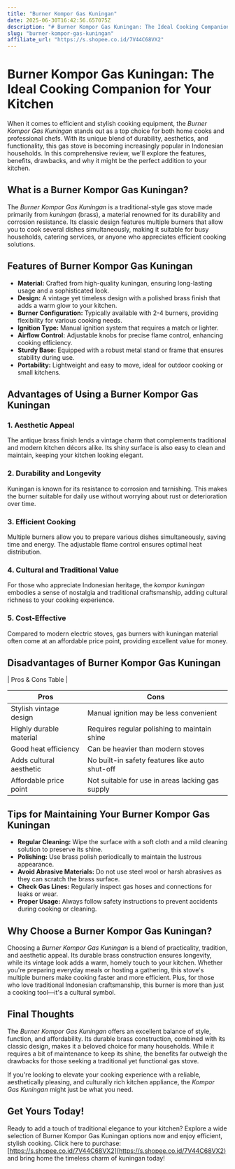 ```yaml
---
title: "Burner Kompor Gas Kuningan"
date: 2025-06-30T16:42:56.657075Z
description: "# Burner Kompor Gas Kuningan: The Ideal Cooking Companion for Your Kitchen..."
slug: "burner-kompor-gas-kuningan"
affiliate_url: "https://s.shopee.co.id/7V44C68VX2"
---
```

# Burner Kompor Gas Kuningan: The Ideal Cooking Companion for Your Kitchen

When it comes to efficient and stylish cooking equipment, the *Burner Kompor Gas Kuningan* stands out as a top choice for both home cooks and professional chefs. With its unique blend of durability, aesthetics, and functionality, this gas stove is becoming increasingly popular in Indonesian households. In this comprehensive review, we'll explore the features, benefits, drawbacks, and why it might be the perfect addition to your kitchen.

## What is a Burner Kompor Gas Kuningan?

The *Burner Kompor Gas Kuningan* is a traditional-style gas stove made primarily from *kuningan* (brass), a material renowned for its durability and corrosion resistance. Its classic design features multiple burners that allow you to cook several dishes simultaneously, making it suitable for busy households, catering services, or anyone who appreciates efficient cooking solutions.

## Features of Burner Kompor Gas Kuningan

- **Material:** Crafted from high-quality kuningan, ensuring long-lasting usage and a sophisticated look.
- **Design:** A vintage yet timeless design with a polished brass finish that adds a warm glow to your kitchen.
- **Burner Configuration:** Typically available with 2-4 burners, providing flexibility for various cooking needs.
- **Ignition Type:** Manual ignition system that requires a match or lighter.
- **Airflow Control:** Adjustable knobs for precise flame control, enhancing cooking efficiency.
- **Sturdy Base:** Equipped with a robust metal stand or frame that ensures stability during use.
- **Portability:** Lightweight and easy to move, ideal for outdoor cooking or small kitchens.

## Advantages of Using a Burner Kompor Gas Kuningan

### 1. Aesthetic Appeal
The antique brass finish lends a vintage charm that complements traditional and modern kitchen décors alike. Its shiny surface is also easy to clean and maintain, keeping your kitchen looking elegant.

### 2. Durability and Longevity
Kuningan is known for its resistance to corrosion and tarnishing. This makes the burner suitable for daily use without worrying about rust or deterioration over time.

### 3. Efficient Cooking
Multiple burners allow you to prepare various dishes simultaneously, saving time and energy. The adjustable flame control ensures optimal heat distribution.

### 4. Cultural and Traditional Value
For those who appreciate Indonesian heritage, the *kompor kuningan* embodies a sense of nostalgia and traditional craftsmanship, adding cultural richness to your cooking experience.

### 5. Cost-Effective
Compared to modern electric stoves, gas burners with kuningan material often come at an affordable price point, providing excellent value for money.

## Disadvantages of Burner Kompor Gas Kuningan

| Pros & Cons Table |

| Pros | Cons |
|--------------------------|--------------------------------------------------|
| Stylish vintage design | Manual ignition may be less convenient |
| Highly durable material | Requires regular polishing to maintain shine |
| Good heat efficiency | Can be heavier than modern stoves |
| Adds cultural aesthetic | No built-in safety features like auto shut-off |
| Affordable price point | Not suitable for use in areas lacking gas supply |

## Tips for Maintaining Your Burner Kompor Gas Kuningan

- **Regular Cleaning:** Wipe the surface with a soft cloth and a mild cleaning solution to preserve its shine.
- **Polishing:** Use brass polish periodically to maintain the lustrous appearance.
- **Avoid Abrasive Materials:** Do not use steel wool or harsh abrasives as they can scratch the brass surface.
- **Check Gas Lines:** Regularly inspect gas hoses and connections for leaks or wear.
- **Proper Usage:** Always follow safety instructions to prevent accidents during cooking or cleaning.

## Why Choose a Burner Kompor Gas Kuningan?

Choosing a *Burner Kompor Gas Kuningan* is a blend of practicality, tradition, and aesthetic appeal. Its durable brass construction ensures longevity, while its vintage look adds a warm, homely touch to your kitchen. Whether you're preparing everyday meals or hosting a gathering, this stove's multiple burners make cooking faster and more efficient. Plus, for those who love traditional Indonesian craftsmanship, this burner is more than just a cooking tool—it's a cultural symbol.

## Final Thoughts

The *Burner Kompor Gas Kuningan* offers an excellent balance of style, function, and affordability. Its durable brass construction, combined with its classic design, makes it a beloved choice for many households. While it requires a bit of maintenance to keep its shine, the benefits far outweigh the drawbacks for those seeking a traditional yet functional gas stove.

If you're looking to elevate your cooking experience with a reliable, aesthetically pleasing, and culturally rich kitchen appliance, the *Kompor Gas Kuningan* might just be what you need.

## Get Yours Today!

Ready to add a touch of traditional elegance to your kitchen? Explore a wide selection of Burner Kompor Gas Kuningan options now and enjoy efficient, stylish cooking. Click here to purchase: [https://s.shopee.co.id/7V44C68VX2](https://s.shopee.co.id/7V44C68VX2) and bring home the timeless charm of kuningan today!